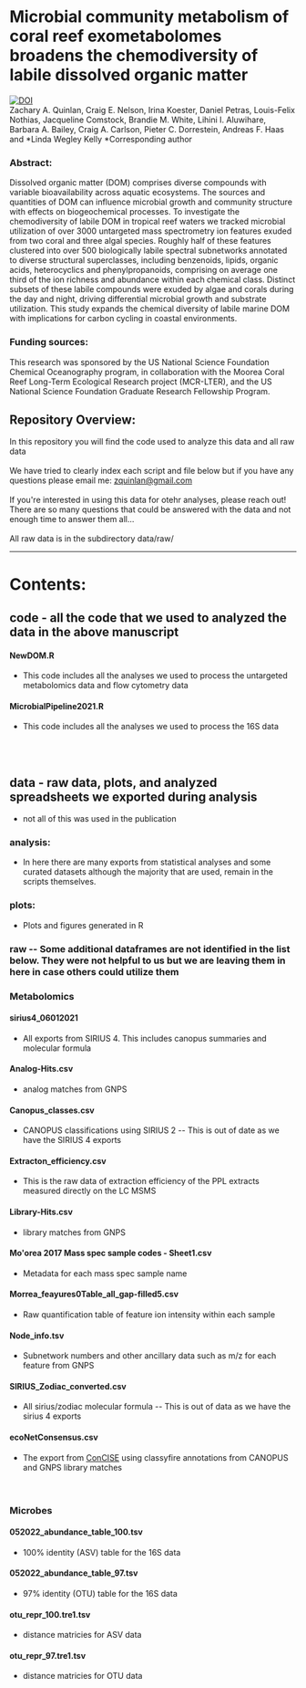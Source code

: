 # Microbial community metabolism of coral reef exometabolomes broadens the chemodiversity of labile dissolved organic matter
[![DOI](https://zenodo.org/badge/226174249.svg)](https://zenodo.org/badge/latestdoi/226174249) <br />
Zachary A. Quinlan, Craig E. Nelson, Irina Koester, Daniel Petras, Louis-Felix Nothias, Jacqueline Comstock, Brandie M. White, Lihini I. Aluwihare, Barbara A. Bailey, Craig A. Carlson, Pieter C. Dorrestein, Andreas F. Haas and *Linda Wegley Kelly
*Corresponding author

### Abstract:
Dissolved organic matter (DOM) comprises diverse compounds with variable bioavailability across aquatic ecosystems. The sources and quantities of DOM can influence microbial growth and community structure with effects on biogeochemical processes. To investigate the chemodiversity of labile DOM in tropical reef waters we tracked microbial utilization of over 3000 untargeted mass spectrometry ion features exuded from two coral and three algal species. Roughly half of these features clustered into over 500 biologically labile spectral subnetworks annotated to diverse structural superclasses, including benzenoids, lipids, organic acids, heterocyclics and phenylpropanoids, comprising on average one third of the ion richness and abundance within each chemical class. Distinct subsets of these labile compounds were exuded by algae and corals during the day and night, driving differential microbial growth and substrate utilization. This study expands the chemical diversity of labile marine DOM with implications for carbon cycling in coastal environments.

### Funding sources:
This research was sponsored by the US National Science Foundation Chemical Oceanography program, in collaboration with the Moorea Coral Reef Long-Term Ecological Research project (MCR-LTER), and the US National Science Foundation Graduate Research Fellowship Program.



## Repository Overview:
In this repository you will find the code used to analyze this data and all raw data <br /> <br />
We have tried to clearly index each script and file below but if you have any questions please email me: zquinlan@gmail.com <br /> <br />
If you're interested in using this data for otehr analyses, please reach out! There are so many questions that could be answered with the data and not enough time to answer them all...<br /><br />
All raw data is in the subdirectory data/raw/

*****
# Contents:
## code - all the code that we used to analyzed the data in the above manuscript
#### NewDOM.R
  - This code includes all the analyses we used to process the untargeted metabolomics data and flow cytometry data
#### MicrobialPipeline2021.R
  - This code includes all the analyses we used to process the 16S data

<br /><br />
## data - raw data, plots, and analyzed spreadsheets we exported during analysis
* not all of this was used in the publication <br />
### analysis:
- In here there are many exports from statistical analyses and some curated datasets although the majority that are used, remain in the scripts themselves.<br />

### plots:
- Plots and figures generated in R<br />

### raw -- Some additional dataframes are not identified in the list below. They were not helpful to us but we are leaving them in here in case others could utilize them
### Metabolomics 
#### sirius4_06012021
- All exports from SIRIUS 4. This includes canopus summaries and molecular formula <br />
#### Analog-Hits.csv
- analog matches from GNPS
#### Canopus_classes.csv
- CANOPUS classifications using SIRIUS 2 -- This is out of date as we have the SIRIUS 4 exports
#### Extracton_efficiency.csv
- This is the raw data of extraction efficiency of the PPL extracts measured directly on the LC MSMS
#### Library-Hits.csv
- library matches from GNPS
#### Mo'orea 2017 Mass spec sample codes - Sheet1.csv
- Metadata for each mass spec sample name
#### Morrea_feayures0Table_all_gap-filled5.csv
- Raw quantification table of feature ion intensity within each sample
#### Node_info.tsv
- Subnetwork numbers and other ancillary data such as m/z for each feature from GNPS
#### SIRIUS_Zodiac_converted.csv
- All sirius/zodiac molecular formula -- This is out of data as we have the sirius 4 exports
#### ecoNetConsensus.csv
- The export from [ConCISE](github.com/zquinlan/concise) using classyfire annotations from CANOPUS and GNPS library matches <br /><br /><br />
### Microbes
#### 052022_abundance_table_100.tsv
- 100% identity (ASV) table for the 16S data
#### 052022_abundance_table_97.tsv
- 97% identity (OTU) table for the 16S data
#### otu_repr_100.tre1.tsv
- distance matricies for ASV data
#### otu_repr_97.tre1.tsv
- distance matricies for OTU data

